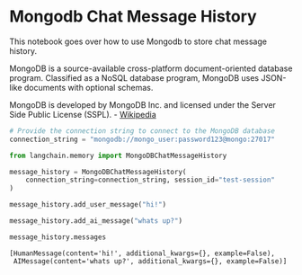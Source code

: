 # Mongodb Chat Message History

This notebook goes over how to use Mongodb to store chat message history.

MongoDB is a source-available cross-platform document-oriented database program. Classified as a NoSQL database program, MongoDB uses JSON-like documents with optional schemas.

MongoDB is developed by MongoDB Inc. and licensed under the Server Side Public License (SSPL). - [Wikipedia](https://en.wikipedia.org/wiki/MongoDB)


```python
# Provide the connection string to connect to the MongoDB database
connection_string = "mongodb://mongo_user:password123@mongo:27017"
```


```python
from langchain.memory import MongoDBChatMessageHistory

message_history = MongoDBChatMessageHistory(
    connection_string=connection_string, session_id="test-session"
)

message_history.add_user_message("hi!")

message_history.add_ai_message("whats up?")
```


```python
message_history.messages
```




    [HumanMessage(content='hi!', additional_kwargs={}, example=False),
     AIMessage(content='whats up?', additional_kwargs={}, example=False)]



